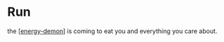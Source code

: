 # Run

the [[energy-demon]] is coming to eat you and everything you care about.

[//begin]: # "Autogenerated link references for markdown compatibility"
[energy-demon]: journal/energy-demon "energy-demon"
[//end]: # "Autogenerated link references"